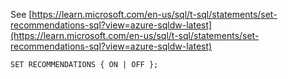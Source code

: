 See [https://learn.microsoft.com/en-us/sql/t-sql/statements/set-recommendations-sql?view=azure-sqldw-latest](https://learn.microsoft.com/en-us/sql/t-sql/statements/set-recommendations-sql?view=azure-sqldw-latest)
```
SET RECOMMENDATIONS { ON | OFF };
```

